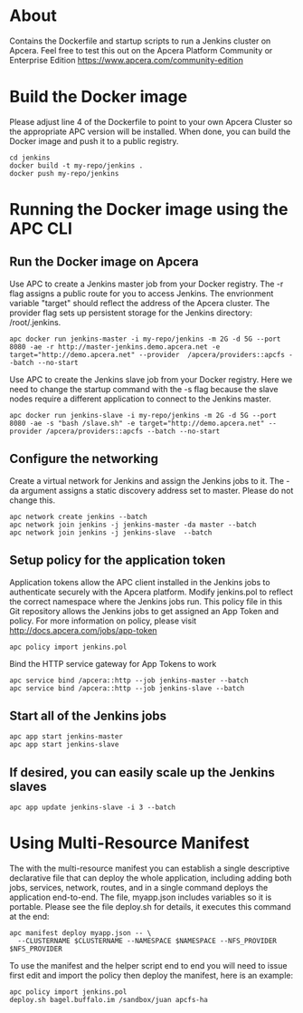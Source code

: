 # About

Contains the Dockerfile and startup scripts to run a Jenkins cluster on Apcera. Feel free to test this out on the Apcera Platform Community or Enterprise Edition https://www.apcera.com/community-edition

# Build the Docker image

Please adjust line 4 of the Dockerfile to point to your own Apcera Cluster so the appropriate APC version will be installed. When done, you can build the Docker image and push it to a public registry.
```
cd jenkins
docker build -t my-repo/jenkins .
docker push my-repo/jenkins
```

# Running the Docker image using the APC CLI
## Run the Docker image on Apcera
Use APC to create a Jenkins master job from your Docker registry. The -r flag assigns a public route for you to access Jenkins. The envrionment variable "target" should reflect the address of the Apcera cluster. The provider flag sets up persistent storage for the Jenkins directory: /root/.jenkins.
```
apc docker run jenkins-master -i my-repo/jenkins -m 2G -d 5G --port 8080 -ae -r http://master-jenkins.demo.apcera.net -e target="http://demo.apcera.net" --provider  /apcera/providers::apcfs --batch --no-start
```

Use APC to create the Jenkins slave job from your Docker registry. Here we need to change the startup command with the -s flag because the slave nodes require a different application to connect to the Jenkins master.
```
apc docker run jenkins-slave -i my-repo/jenkins -m 2G -d 5G --port 8080 -ae -s "bash /slave.sh" -e target="http://demo.apcera.net" --provider /apcera/providers::apcfs --batch --no-start
```

## Configure the networking
Create a virtual network for Jenkins and assign the Jenkins jobs to it. The -da argument assigns a static discovery address set to master. Please do not change this.
```
apc network create jenkins --batch
apc network join jenkins -j jenkins-master -da master --batch
apc network join jenkins -j jenkins-slave  --batch
```

## Setup policy for the application token
Application tokens allow the APC client installed in the Jenkins jobs to authenticate securely with the Apcera platform. Modify jenkins.pol to reflect the correct namespace where the Jenkins jobs run. This policy file in this Git repository allows the Jenkins jobs to get assigned an App Token and policy. For more information on policy, please visit http://docs.apcera.com/jobs/app-token
```
apc policy import jenkins.pol
```

Bind the HTTP service gateway for App Tokens to work
```
apc service bind /apcera::http --job jenkins-master --batch
apc service bind /apcera::http --job jenkins-slave --batch
```

## Start all of the Jenkins jobs
```
apc app start jenkins-master
apc app start jenkins-slave
```

## If desired, you can easily scale up the Jenkins slaves
```
apc app update jenkins-slave -i 3 --batch
```

# Using Multi-Resource Manifest
The with the multi-resource manifest you can establish a single descriptive declarative file that can deploy the whole application, including adding both jobs, services, network, routes, and in a single command deploys the application end-to-end. The file, myapp.json includes variables so it is portable. Please see the file deploy.sh for details, it executes this command at the end:

```
apc manifest deploy myapp.json -- \
  --CLUSTERNAME $CLUSTERNAME --NAMESPACE $NAMESPACE --NFS_PROVIDER $NFS_PROVIDER
```

To use the manifest and the helper script end to end you will need to issue first edit and import the policy then deploy the manifest, here is an example:

```
apc policy import jenkins.pol
deploy.sh bagel.buffalo.im /sandbox/juan apcfs-ha
```
